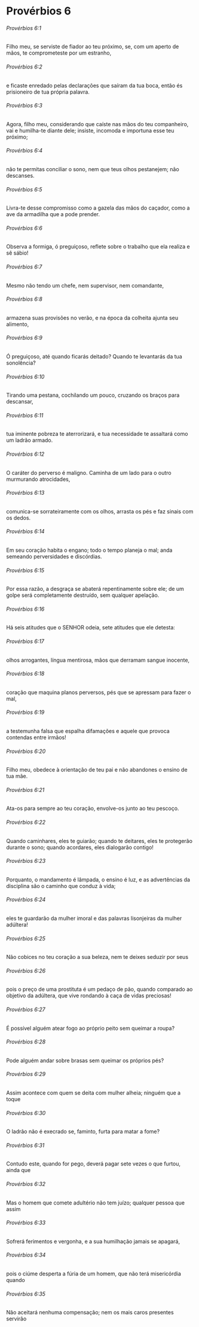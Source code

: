 # Provérbios 6

###### Provérbios 6:1

Filho meu, se serviste de fiador ao teu próximo, se, com um aperto de mãos, te comprometeste por um estranho,

###### Provérbios 6:2

e ficaste enredado pelas declarações que saíram da tua boca, então és prisioneiro de tua própria palavra.

###### Provérbios 6:3

Agora, filho meu, considerando que caíste nas mãos do teu companheiro, vai e humilha-te diante dele; insiste, incomoda e importuna esse teu próximo;

###### Provérbios 6:4

não te permitas conciliar o sono, nem que teus olhos pestanejem; não descanses.

###### Provérbios 6:5

Livra-te desse compromisso como a gazela das mãos do caçador, como a ave da armadilha que a pode prender.

###### Provérbios 6:6

Observa a formiga, ó preguiçoso, reflete sobre o trabalho que ela realiza e sê sábio!

###### Provérbios 6:7

Mesmo não tendo um chefe, nem supervisor, nem comandante,

###### Provérbios 6:8

armazena suas provisões no verão, e na época da colheita ajunta seu alimento,

###### Provérbios 6:9

Ó preguiçoso, até quando ficarás deitado? Quando te levantarás da tua sonolência?

###### Provérbios 6:10

Tirando uma pestana, cochilando um pouco, cruzando os braços para descansar,

###### Provérbios 6:11

tua iminente pobreza te aterrorizará, e tua necessidade te assaltará como um ladrão armado.

###### Provérbios 6:12

O caráter do perverso é maligno. Caminha de um lado para o outro murmurando atrocidades,

###### Provérbios 6:13

comunica-se sorrateiramente com os olhos, arrasta os pés e faz sinais com os dedos.

###### Provérbios 6:14

Em seu coração habita o engano; todo o tempo planeja o mal; anda semeando perversidades e discórdias.

###### Provérbios 6:15

Por essa razão, a desgraça se abaterá repentinamente sobre ele; de um golpe será completamente destruído, sem qualquer apelação.

###### Provérbios 6:16

Há seis atitudes que o SENHOR odeia, sete atitudes que ele detesta:

###### Provérbios 6:17

olhos arrogantes, língua mentirosa, mãos que derramam sangue inocente,

###### Provérbios 6:18

coração que maquina planos perversos, pés que se apressam para fazer o mal,

###### Provérbios 6:19

a testemunha falsa que espalha difamações e aquele que provoca contendas entre irmãos!

###### Provérbios 6:20

Filho meu, obedece à orientação de teu pai e não abandones o ensino de tua mãe.

###### Provérbios 6:21

Ata-os para sempre ao teu coração, envolve-os junto ao teu pescoço.

###### Provérbios 6:22

Quando caminhares, eles te guiarão; quando te deitares, eles te protegerão durante o sono; quando acordares, eles dialogarão contigo!

###### Provérbios 6:23

Porquanto, o mandamento é lâmpada, o ensino é luz, e as advertências da disciplina são o caminho que conduz à vida;

###### Provérbios 6:24

eles te guardarão da mulher imoral e das palavras lisonjeiras da mulher adúltera!

###### Provérbios 6:25

Não cobices no teu coração a sua beleza, nem te deixes seduzir por seus

###### Provérbios 6:26

pois o preço de uma prostituta é um pedaço de pão, quando comparado ao objetivo da adúltera, que vive rondando à caça de vidas preciosas!

###### Provérbios 6:27

É possível alguém atear fogo ao próprio peito sem queimar a roupa?

###### Provérbios 6:28

Pode alguém andar sobre brasas sem queimar os próprios pés?

###### Provérbios 6:29

Assim acontece com quem se deita com mulher alheia; ninguém que a toque

###### Provérbios 6:30

O ladrão não é execrado se, faminto, furta para matar a fome?

###### Provérbios 6:31

Contudo este, quando for pego, deverá pagar sete vezes o que furtou, ainda que

###### Provérbios 6:32

Mas o homem que comete adultério não tem juízo; qualquer pessoa que assim

###### Provérbios 6:33

Sofrerá ferimentos e vergonha, e a sua humilhação jamais se apagará,

###### Provérbios 6:34

pois o ciúme desperta a fúria de um homem, que não terá misericórdia quando

###### Provérbios 6:35

Não aceitará nenhuma compensação; nem os mais caros presentes servirão

